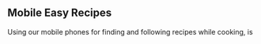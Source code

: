 ## Mobile Easy Recipes

Using our mobile phones for finding and following recipes while cooking, is 